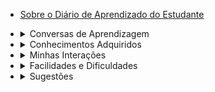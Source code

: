 * [Sobre o Diário de Aprendizado do Estudante](/)

* <details><summary><a style="display: inline;">Conversas de Aprendizagem</summary></a>
    <ul>
      <li><a href="#/conversa_de_aprendizagem_1.md">Aprendizagem, Empoderamento e Autonomia</a></li>
      <li><a href="#/conversa_de_aprendizagem_2.md">Realidades, Perspectivas e Propósito</a></li>
    </ul>
  </details>

* <details><summary><a style="display: inline;">Conhecimentos Adquiridos</summary></a>
    <ul>
      <li><a href="#/fundamentos_requisitos.md">Fundamentos da Engenharia de Requisitos</a></li>
    </ul>
  </details>

* <details><summary><a style="display: inline;">Minhas Interações</summary></a>
    <ul>
      <li><a href="#/interacao_conversa_aprendizagem.md">Interação - Conversas de Aprendizagem</a></li>
      <li><a href="#/interacao_problemas_necessidades.md">Interação - Problemas e Necessidades</a></li>
    </ul>
  </details>

* <details><summary><a style="display: inline;">Facilidades e Dificuldades</summary></a>
    <ul>
    </ul>
  </details>

* <details><summary><a style="display: inline;">Sugestões</summary></a>
    <ul>
      <li><a href="#/sugestao_problemas_necessidades.md">Sugestão - Problemas e Necessidades</a></li>
    </ul>
  </details>

